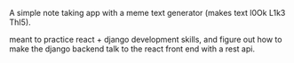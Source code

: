 A simple note taking app with a meme text generator (makes text l0Ok L1k3 ThI5).

meant to practice react + django development skills, and figure out how to make the django backend talk to the react front end with a rest api.
